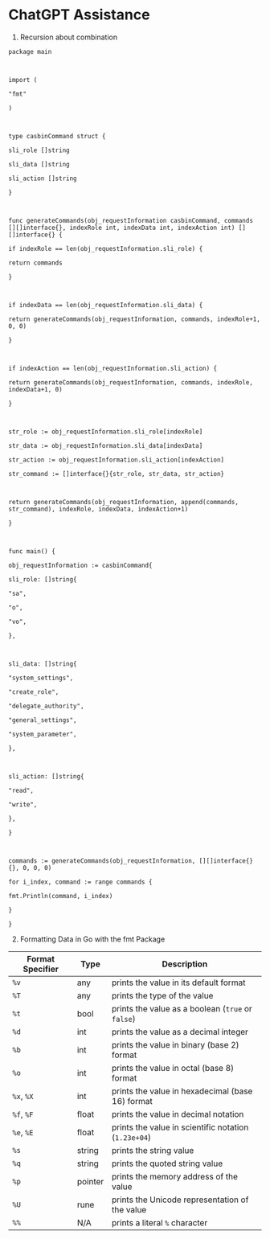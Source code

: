 # ChatGPT Assistance
1. Recursion about combination
```=golang
package main

  

import (

"fmt"

)

  

type casbinCommand struct {

sli_role []string

sli_data []string

sli_action []string

}

  

func generateCommands(obj_requestInformation casbinCommand, commands [][]interface{}, indexRole int, indexData int, indexAction int) [][]interface{} {

if indexRole == len(obj_requestInformation.sli_role) {

return commands

}

  

if indexData == len(obj_requestInformation.sli_data) {

return generateCommands(obj_requestInformation, commands, indexRole+1, 0, 0)

}

  

if indexAction == len(obj_requestInformation.sli_action) {

return generateCommands(obj_requestInformation, commands, indexRole, indexData+1, 0)

}

  

str_role := obj_requestInformation.sli_role[indexRole]

str_data := obj_requestInformation.sli_data[indexData]

str_action := obj_requestInformation.sli_action[indexAction]

str_command := []interface{}{str_role, str_data, str_action}

  

return generateCommands(obj_requestInformation, append(commands, str_command), indexRole, indexData, indexAction+1)

}

  

func main() {

obj_requestInformation := casbinCommand{

sli_role: []string{

"sa",

"o",

"vo",

},

  

sli_data: []string{

"system_settings",

"create_role",

"delegate_authority",

"general_settings",

"system_parameter",

},

  

sli_action: []string{

"read",

"write",

},

}

  

commands := generateCommands(obj_requestInformation, [][]interface{}{}, 0, 0, 0)

for i_index, command := range commands {

fmt.Println(command, i_index)

}

}
```

2. Formatting Data in Go with the fmt Package

| Format Specifier | Type | Description |
| --- | --- | --- |
| `%v` | any | prints the value in its default format |
| `%T` | any | prints the type of the value |
| `%t` | bool | prints the value as a boolean (`true` or `false`) |
| `%d` | int | prints the value as a decimal integer |
| `%b` | int | prints the value in binary (base 2) format |
| `%o` | int | prints the value in octal (base 8) format |
| `%x`, `%X` | int | prints the value in hexadecimal (base 16) format |
| `%f`, `%F` | float | prints the value in decimal notation |
| `%e`, `%E` | float | prints the value in scientific notation (`1.23e+04`) |
| `%s` | string | prints the string value |
| `%q` | string | prints the quoted string value |
| `%p` | pointer | prints the memory address of the value |
| `%U` | rune | prints the Unicode representation of the value |
| `%%` | N/A | prints a literal `%` character |


